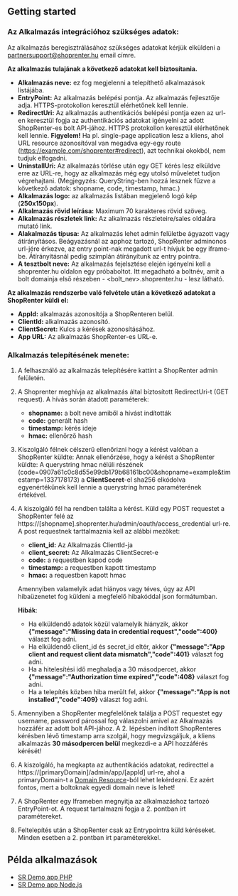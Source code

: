 ## Getting started

### Az Alkalmazás integrációhoz szükséges adatok:

Az alkalmazás beregisztrálásához szükséges adatokat kérjük elküldeni a partnersupport@shoprenter.hu email címre.

**Az alkalmazás tulajának a következő adatokat kell biztosítania.**
- **Alkalmazás neve:** ez fog megjelenni a telepíthető alkalmazások listájába.
- **EntryPoint:** Az alkalmazás belépési pontja. Az alkalmazás fejlesztője adja. HTTPS-protokollon keresztül elérhetőnek kell lennie.
- **RedirectUri:** Az alkalmazás authentikációs belépési pontja ezen az url-en keresztül fogja az authentikációs adatokat igényelni az adott ShopRenter-es bolt API-jához. HTTPS protokollon keresztül elérhetőnek kell lennie. **Figyelem!** Ha pl. single-page application lesz a kliens, ahol URL resource azonosítóval van megadva egy-egy route (https://example.com/shoprenter#redirect), azt technikai okokból, nem tudjuk elfogadni.
- **UninstallUri:** Az alkalmazás törlése után egy GET kérés lesz elküldve erre az URL-re, hogy az alkalmazás még egy utolsó műveletet tudjon végrehajtani. (Megjegyzés: QueryString-ben hozzá lesznek fűzve a következő adatok: shopname, code, timestamp, hmac.)
- **Alkalmazás logo:** az alkalmazás listában megjelenő logó kép (**250x150px**).
- **Alkalmazás rövid leírása:** Maximum 70 karakteres rövid szöveg.
- **Alkalmazás részletek link:** Az alkalmazás részleteire/sales oldalára mutató link.
- **Alakalmazás típusa:** Az alkalmazás lehet admin felületbe ágyazott vagy átírányításos. Beágyazásnál az apphoz tartozó, ShopRenter adminonos url-jére érkezve, az entry point-nak megadott url-t hívjuk be egy iframe-be. Átírányításnál pedig szimplán átírányítunk az entry pointra.
- **A tesztbolt neve:** Az alkalmazás fejelsztése elején igényelni kell a shoprenter.hu oldalon egy próbaboltot. Itt megadható a boltnév, amit a bolt domainja első részeben - <bolt_nev>.shoprenter.hu - lesz látható.

**Az alkalmazás rendszerbe való felvétele után a következő adatokat a ShopRenter küldi el:**
- **AppId:** alkalmazás azonosítója a ShopRenteren belül. 
- **ClientId:** alkalmazás azonosító.
- **ClientSecret:** Kulcs a kérések azonosításához.
- **App URL:** Az alkalmazás ShopRenter-es URL-e.

### Alkalmazás telepítésének menete:
1. A felhasználó az alkalmazás telepítésére kattint a ShopRenter admin felületén.
2. A Shoprenter meghívja az alkalmazás által bíztosított RedirectUri-t (GET request).
    A hívás során átadott paraméterek:
    - **shopname:** a bolt neve amiből a hívást indították
    - **code:** generált hash
    - **timestamp:** kérés ideje
    - **hmac:** ellenőrző hash
3. Kiszolgáló félnek célszerű ellenőrizni hogy a kérést valóban a ShopRenter küldte:
Annak ellenőrzése, hogy a kérést a ShopRenter küldte:
A querystring hmac nélüli részének (code=0907a61c0c8d55e99db179b68161bc00&shopname=example&timestamp=1337178173) a **ClientSecret**-el sha256 elkódolva egyenértékűnek kell lennie a querystring hmac paraméterének értékével.
4. A kiszolgáló fél ha rendben találta a kérést. Küld egy POST requestet a ShopRenter felé az https://[shopname].shoprenter.hu/admin/oauth/access_credential url-re.
A post requestnek tarttalmaznia kell az alábbi mezőket:
    - **client_id:** Az Alkalmazás ClientId-ja
    - **client_secret:** Az Alkalmazás ClientSecret-e 
    - **code:** a requestben kapod code
    - **timestamp:** a requestben kapott timestamp
    - **hmac:** a requestben kapott hmac
    
    Amennyiben valamelyik adat hiányos vagy téves, úgy az API hibaüzenetet fog küldeni a megfelelő hibakóddal json formátumban. 
    
    **Hibák**:
    - Ha elküldendő adatok közül valamelyik hiányzik, akkor **{"message":"Missing data in credential request","code":400}** választ fog adni.
    - Ha elküldendő client_id és secret_id eltér, akkor **{"message":"App client and request client data mismatch","code":401}** választ fog adni.
    - Ha a hitelesítési idő meghaladja a 30 másodpercet, akkor **{"message":"Authorization time expired","code":408}** választ fog adni.
    - Ha a telepítés közben hiba merült fel, akkor  **{"message":"App is not installed","code":409}** választ fog adni.
5. Amennyiben a ShopRenter megfelelőnek találja a POST requestet egy username, password párossal fog válaszolni amivel az Alkalmazás hozzáfér az adott bolt API-jához. A 2. lépésben indított ShopRenteres kérésben lévő timestamp arra szolgál, hogy megvizsgáljuk, a kliens alkalmazás **30 másodpercen belül** megkezdi-e a API hozzáférés kérését!
6. A kiszolgáló, ha megkapta az authentikációs adatokat, redirecttel a https://[primaryDomain]/admin/app/[appId] url-re, ahol a primaryDomain-t a [Domain Resource](https://doc.shoprenter.hu/api/domain.html#tulajdonsagok)-ból lehet lekérdezni. Ez azért fontos, mert a boltoknak egyedi domain neve is lehet!
7. A ShopRenter egy Iframeben megnyitja az alkalmazáshoz tartozó EntryPoint-ot. A request tartalmazni fogja a 2. pontban írt paramétereket.
8. Feltelepítés után a ShopRenter csak az Entrypointra küld kéréseket. Minden esetben a 2. pontban írt paraméterekkel.

## Példa alkalmazások
- [SR Demo app PHP](https://github.com/Shoprenter/sr-demo-app-php)
- [SR Demo app Node.js](https://github.com/Shoprenter/sr-demo-app-node)

